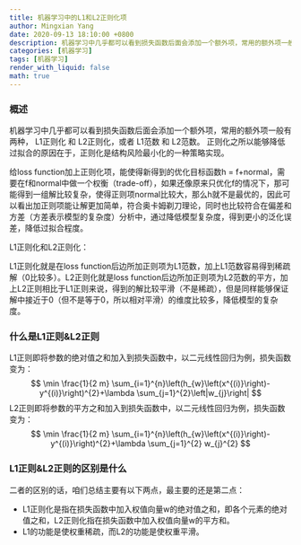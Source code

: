 ```yaml
---
title: 机器学习中的L1和L2正则化项
author: Mingxian Yang
date: 2020-09-13 18:10:00 +0800
description: 机器学习中几乎都可以看到损失函数后面会添加一个额外项，常用的额外项一般有两种， L1正则化 和 L2正则化，或者 L1范数 和 L2范数。正则化之所以能够降低过拟合的原因在于，正则化是结构风险最小化的一种策略实现。给loss function加上正则化项，能使得新得到的优化目标函数h = f+normal，需要在f和normal中做一个权衡（trade-off），如果还像原来只优化f的情况下，那可能得到一组解比较复杂，使得正则项normal比较大，那么h就不是最优的，因此可以看出加正则项能让解更加简单，符合奥卡姆剃刀理论，同时也比较符合在偏差和方差（方差表示模型的复杂度）分析中，通过降低模型复杂度，得到更小的泛化误差，降低过拟合程度。
categories: [机器学习]
tags: [机器学习]
render_with_liquid: false
math: true
---
```


### 概述
机器学习中几乎都可以看到损失函数后面会添加一个额外项，常用的额外项一般有两种， L1正则化 和 L2正则化，或者 L1范数 和 L2范数。
正则化之所以能够降低过拟合的原因在于，正则化是结构风险最小化的一种策略实现。

给loss function加上正则化项，能使得新得到的优化目标函数h = f+normal，需要在f和normal中做一个权衡（trade-off），如果还像原来只优化f的情况下，那可能得到一组解比较复杂，使得正则项normal比较大，那么h就不是最优的，因此可以看出加正则项能让解更加简单，符合奥卡姆剃刀理论，同时也比较符合在偏差和方差（方差表示模型的复杂度）分析中，通过降低模型复杂度，得到更小的泛化误差，降低过拟合程度。

L1正则化和L2正则化：

L1正则化就是在loss function后边所加正则项为L1范数，加上L1范数容易得到稀疏解（0比较多）。L2正则化就是loss function后边所加正则项为L2范数的平方，加上L2正则相比于L1正则来说，得到的解比较平滑（不是稀疏），但是同样能够保证解中接近于0（但不是等于0，所以相对平滑）的维度比较多，降低模型的复杂度。

### 什么是L1正则&L2正则

L1正则即将参数的绝对值之和加入到损失函数中，以二元线性回归为例，损失函数变为：  
$$
\min \frac{1}{2 m} \sum_{i=1}^{n}\left(h_{w}\left(x^{(i)}\right)-y^{(i)}\right)^{2}+\lambda \sum_{j=1}^{2}\left|w_{j}\right|
$$
L2正则即将参数的平方之和加入到损失函数中，以二元线性回归为例，损失函数变为：
$$
\min \frac{1}{2 m} \sum_{i=1}^{n}\left(h_{w}\left(x^{(i)}\right)-y^{(i)}\right)^{2}+\lambda \sum_{j=1}^{2} w_{j}^{2}
$$

### L1正则&L2正则的区别是什么
二者的区别的话，咱们总结主要有以下两点，最主要的还是第二点：

- L1正则化是指在损失函数中加入权值向量w的绝对值之和，即各个元素的绝对值之和，L2正则化指在损失函数中加入权值向量w的平方和。
- L1的功能是使权重稀疏，而L2的功能是使权重平滑。